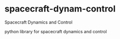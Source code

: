 # spacecraft-dynam-control
Spacecraft Dynamics and Control

python library for spacecraft dynamics and control
